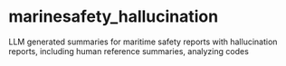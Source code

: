 # marinesafety_hallucination
LLM generated summaries for maritime safety reports with hallucination reports, including human reference summaries, analyzing codes 
